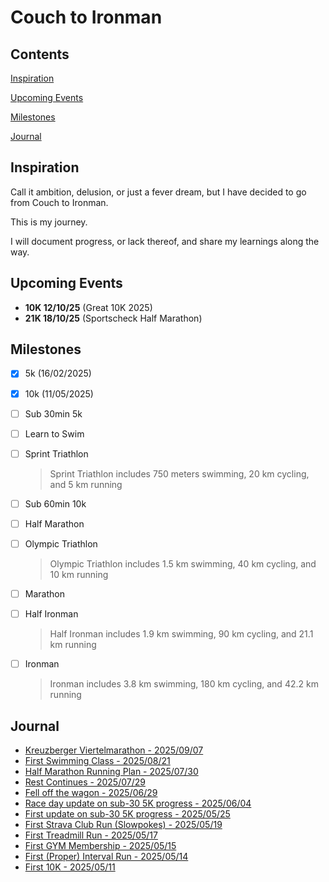 # Couch to Ironman

## Contents
[Inspiration](#inspiration)

[Upcoming Events](#upcoming-events)

[Milestones](#milestones)

[Journal](#journal)

## Inspiration
Call it ambition, delusion, or just a fever dream, but I have decided to go from Couch to Ironman.

This is my journey.

I will document progress, or lack thereof, and share my learnings along the way.

## Upcoming Events
- **10K 12/10/25** (Great 10K 2025)
- **21K 18/10/25** (Sportscheck Half Marathon)

## Milestones
- [x] 5k (16/02/2025)
- [x] 10k (11/05/2025)
- [ ] Sub 30min 5k
- [ ] Learn to Swim
- [ ] Sprint Triathlon
    > Sprint Triathlon includes 750 meters swimming, 20 km cycling, and 5 km running
- [ ] Sub 60min 10k
- [ ] Half Marathon
- [ ] Olympic Triathlon
    > Olympic Triathlon includes 1.5 km swimming, 40 km cycling, and 10 km running
- [ ] Marathon
- [ ] Half Ironman
    > Half Ironman includes 1.9 km swimming, 90 km cycling, and 21.1 km running
- [ ] Ironman
    > Ironman includes 3.8 km swimming, 180 km cycling, and 42.2 km running


## Journal
- [Kreuzberger Viertelmarathon - 2025/09/07](?12_kreuzbergerRace)
- [First Swimming Class - 2025/08/21](?11_swimmingClass)
- [Half Marathon Running Plan - 2025/07/30](?10_hmRunningPlan)
- [Rest Continues - 2025/07/29](?9_restContinues)
- [Fell off the wagon - 2025/06/29](?8_offthewagon)
- [Race day update on sub-30 5K progress - 2025/06/04](?7_5kraceday)
- [First update on sub-30 5K progress - 2025/05/25](?6_5kupdate)
- [First Strava Club Run (Slowpokes) - 2025/05/19](?5_slowpokes)
- [First Treadmill Run - 2025/05/17](?4_treadmill)
- [First GYM Membership - 2025/05/15](?3_gym)
- [First (Proper) Interval Run - 2025/05/14](?2_intervalRun)
- [First 10K - 2025/05/11](?1_first10k)